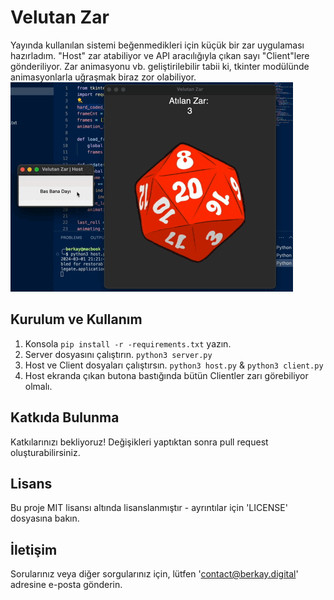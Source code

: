 # Velutan Zar

Yayında kullanılan sistemi beğenmedikleri için küçük bir zar uygulaması hazırladım. "Host" zar atabiliyor ve API aracılığıyla çıkan sayı "Client"lere gönderiliyor. Zar animasyonu vb. geliştirilebilir tabii ki, tkinter modülünde animasyonlarla uğraşmak biraz zor olabiliyor.
![Quick Look](./quick_look.gif)
## Kurulum ve Kullanım

1. Konsola `pip install -r -requirements.txt` yazın.
2. Server dosyasını çalıştırın. `python3 server.py`
3. Host ve Client dosyaları çalıştırsın. `python3 host.py` & `python3 client.py`
4. Host ekranda çıkan butona bastığında bütün Clientler zarı görebiliyor olmalı.

## Katkıda Bulunma

Katkılarınızı bekliyoruz! Değişikleri yaptıktan sonra pull request oluşturabilirsiniz.

## Lisans

Bu proje MIT lisansı altında lisanslanmıştır - ayrıntılar için 'LICENSE' dosyasına bakın.

## İletişim

Sorularınız veya diğer sorgularınız için, lütfen 'contact@berkay.digital' adresine e-posta gönderin.